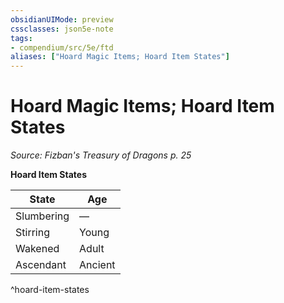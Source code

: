 ```yaml
---
obsidianUIMode: preview
cssclasses: json5e-note
tags:
- compendium/src/5e/ftd
aliases: ["Hoard Magic Items; Hoard Item States"]
---
```

# Hoard Magic Items; Hoard Item States
*Source: Fizban's Treasury of Dragons p. 25* 

**Hoard Item States**

| State | Age |
|-------|-----|
| Slumbering | — |
| Stirring | Young |
| Wakened | Adult |
| Ascendant | Ancient |
^hoard-item-states